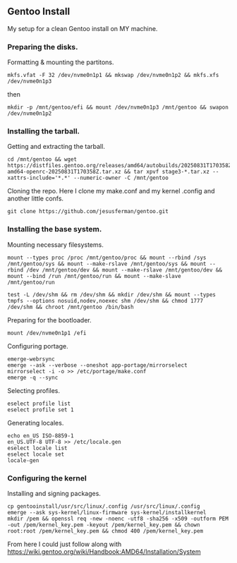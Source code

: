 ## Gentoo Install
My setup for a clean Gentoo install on MY machine.


### Preparing the disks.
Formatting & mounting the partitons.
```
mkfs.vfat -F 32 /dev/nvme0n1p1 && mkswap /dev/nvme0n1p2 && mkfs.xfs /dev/nvme0n1p3
```
then
```
mkdir -p /mnt/gentoo/efi && mount /dev/nvme0n1p3 /mnt/gentoo && swapon /dev/nvme0n1p2
```
### Installing the tarball.
Getting and extracting the tarball.
```
cd /mnt/gentoo && wget https://distfiles.gentoo.org/releases/amd64/autobuilds/20250831T170358Z/stage3-amd64-openrc-20250831T170358Z.tar.xz && tar xpvf stage3-*.tar.xz --xattrs-include='*.*' --numeric-owner -C /mnt/gentoo
```
Cloning the repo.
Here I clone my make.conf and my kernel .config and another little confs.
```
git clone https://github.com/jesusferman/gentoo.git
```
### Installing the base system.
Mounting necessary filesystems.
```
mount --types proc /proc /mnt/gentoo/proc && mount --rbind /sys /mnt/gentoo/sys && mount --make-rslave /mnt/gentoo/sys && mount --rbind /dev /mnt/gentoo/dev && mount --make-rslave /mnt/gentoo/dev && mount --bind /run /mnt/gentoo/run && mount --make-slave /mnt/gentoo/run
```
```
test -L /dev/shm && rm /dev/shm && mkdir /dev/shm && mount --types tmpfs --options nosuid,nodev,noexec shm /dev/shm && chmod 1777 /dev/shm && chroot /mnt/gentoo /bin/bash
```
Preparing for the bootloader.
```
mount /dev/nvme0n1p1 /efi
```
Configuring portage.
```
emerge-webrsync
emerge --ask --verbose --oneshot app-portage/mirrorselect
mirrorselect -i -o >> /etc/portage/make.conf
emerge -q --sync

```
Selecting profiles.
```
eselect profile list
eselect profile set 1
```
Generating locales.
```
echo en_US ISO-8859-1
en_US.UTF-8 UTF-8 >> /etc/locale.gen
eselect locale list
eselect locale set
locale-gen
```
### Configuring the kernel
Installing and signing packages.
```
cp gentooinstall/usr/src/linux/.config /usr/src/linux/.config
emerge --ask sys-kernel/linux-firmware sys-kernel/installkernel
mkdir /pem && openssl req -new -noenc -utf8 -sha256 -x509 -outform PEM -out /pem/kernel_key.pem -keyout /pem/kernel_key.pem && chown root:root /pem/kernel_key.pem && chmod 400 /pem/kernel_key.pem
```

From here I could just follow along with https://wiki.gentoo.org/wiki/Handbook:AMD64/Installation/System
